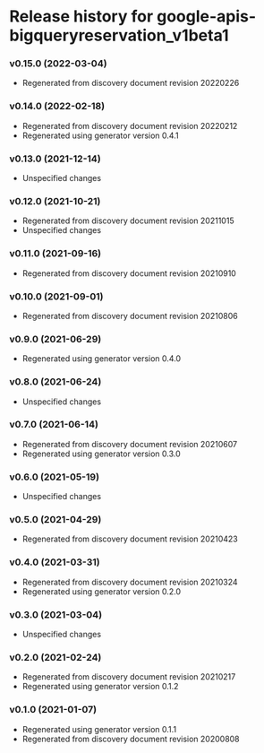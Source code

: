 # Release history for google-apis-bigqueryreservation_v1beta1

### v0.15.0 (2022-03-04)

* Regenerated from discovery document revision 20220226

### v0.14.0 (2022-02-18)

* Regenerated from discovery document revision 20220212
* Regenerated using generator version 0.4.1

### v0.13.0 (2021-12-14)

* Unspecified changes

### v0.12.0 (2021-10-21)

* Regenerated from discovery document revision 20211015
* Unspecified changes

### v0.11.0 (2021-09-16)

* Regenerated from discovery document revision 20210910

### v0.10.0 (2021-09-01)

* Regenerated from discovery document revision 20210806

### v0.9.0 (2021-06-29)

* Regenerated using generator version 0.4.0

### v0.8.0 (2021-06-24)

* Unspecified changes

### v0.7.0 (2021-06-14)

* Regenerated from discovery document revision 20210607
* Regenerated using generator version 0.3.0

### v0.6.0 (2021-05-19)

* Unspecified changes

### v0.5.0 (2021-04-29)

* Regenerated from discovery document revision 20210423

### v0.4.0 (2021-03-31)

* Regenerated from discovery document revision 20210324
* Regenerated using generator version 0.2.0

### v0.3.0 (2021-03-04)

* Unspecified changes

### v0.2.0 (2021-02-24)

* Regenerated from discovery document revision 20210217
* Regenerated using generator version 0.1.2

### v0.1.0 (2021-01-07)

* Regenerated using generator version 0.1.1
* Regenerated from discovery document revision 20200808

